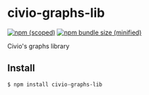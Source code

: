 # civio-graphs-lib

[![npm (scoped)](https://img.shields.io/npm/v/civio-graphs-lib.svg)](https://www.npmjs.com/package/civio-graphs-lib)
[![npm bundle size (minified)](https://img.shields.io/bundlephobia/min/civio-graphs-lib.svg)](https://www.npmjs.com/package/civio-graphs-lib)

Civio's graphs library


## Install

```
$ npm install civio-graphs-lib
```
